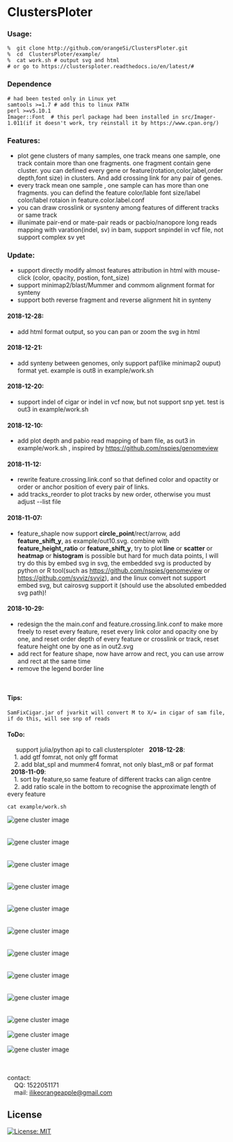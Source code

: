 # ClustersPloter
### Usage:<br>
```
%  git clone http://github.com/orangeSi/ClustersPloter.git
%  cd  ClustersPloter/example/
%  cat work.sh # output svg and html
# or go to https://clustersploter.readthedocs.io/en/latest/# 
```


### Dependence<br>
```
# had been tested only in Linux yet
samtools >=1.7 # add this to linux PATH 
perl >=v5.10.1
Imager::Font  # this perl package had been installed in src/Imager-1.011(if it doesn't work, try reinstall it by https://www.cpan.org/)
```

### Features:<br>
- plot gene clusters of many samples, one track means one sample, one track contain more than one fragments. one fragment contain gene cluster. you can defined every gene or feature(rotation,color,label,order depth,font size) in clusters. And add crossing link for any pair of genes.<br>
- every track mean one sample , one sample can has more than one fragments. you can defind the feature color/lable font size/label color/label rotaion in feature.color.label.conf <br>
- you can draw crosslink or sysnteny among features of different tracks or same track<br>
- illunimate pair-end or mate-pair reads or pacbio/nanopore long reads mapping with varation(indel, sv) in bam, support snpindel in vcf file, not support complex sv yet<br>

### Update:<br>
- support directly modify almost features attribution in html with mouse-click (color, opacity, postion, font_size)
- support minimap2/blast/Mummer and commom alignment format for synteny
- support both reverse fragment and reverse alignment hit in synteny
#### 2018-12-28:<br>
- add html format output, so you can pan or zoom the svg in html<br>
#### 2018-12-21:<br>
- add synteny between genomes, only support paf(like minimap2 ouput) format yet. example is out8 in example/work.sh<br>
#### 2018-12-20:<br>
- support indel of cigar or indel in vcf now, but not support snp yet. test is out3 in example/work.sh<br>
#### 2018-12-10:<br>
- add  plot depth and pabio read mapping of bam file, as out3 in example/work.sh , inspired by  https://github.com/nspies/genomeview <br>
#### 2018-11-12:<br>
- rewrite feature.crossing.link.conf so that defined color and opactity or order or anchor position of every pair of links.<br>
- add tracks_reorder to plot tracks by new order, otherwise you must adjust --list file <br>
#### 2018-11-07:<br>
- feature_shaple now support <b>circle_point</b>/rect/arrow, add <b>feature_shift_y</b>, as example/out10.svg. combine with <b>feature_height_ratio</b> or <b>feature_shift_y</b>, try to plot <b>line</b> or <b>scatter</b> or <b>heatmap</b> or <b>histogram</b> is possible but hard for much data points, I will try do this by embed svg in svg, the embedded svg is producted by python or R tool(such as https://github.com/nspies/genomeview or https://github.com/svviz/svviz), and the linux convert not support embed svg, but cairosvg support it (should use the absoluted embedded svg path)!<br>
#### 2018-10-29:<br>
- redesign the the main.conf and feature.crossing.link.conf to make more freely to reset every feature, reset every link color and opacity one by one, and reset order depth of every feature or crosslink or track, reset feature height one by one as in out2.svg<br>
- add rect for feature shape, now have arrow and rect, you can use arrow and rect at the same time<br>
- remove the legend border line<br>
<br>

#### Tips:<br>
```
SamFixCigar.jar of jvarkit will convert M to X/= in cigar of sam file, if do this, will see snp of reads
```

#### ToDo:<br>
&nbsp;&nbsp;&nbsp;&nbsp; support julia/python api to call clustersploter
&nbsp;&nbsp;**2018-12-28**:<br>
&nbsp;&nbsp;&nbsp;&nbsp;1. add gtf fomrat, not only gff format<br>
&nbsp;&nbsp;&nbsp;&nbsp;2. add blat_spl and mummer4 fomrat, not only blast_m8 or paf format<br>
&nbsp;&nbsp;**2018-11-09**:<br>
&nbsp;&nbsp;&nbsp;&nbsp;1. sort by feature,so same feature of different tracks can align centre<br>
&nbsp;&nbsp;&nbsp;&nbsp;2. add ratio scale in the bottom to recognise the approximate length of every feature <br>



```
cat example/work.sh
```
![gene cluster image](example/out3.notitle.svg)
<br><br><br>
![gene cluster image](example/out2.notitle.svg)
<br><br><br>
![gene cluster image](example/out1.notitle.svg)
<br><br><br>
![gene cluster image](example/out6.notitle.svg)
<br><br><br>
![gene cluster image](example/out7.notitle.svg)
<br><br><br>
![gene cluster image](example_old/out7.notitle.svg)
<br><br><br>
![gene cluster image](example_old/out10.notitle.svg)
<br><br><br>
![gene cluster image](example_old/out.notitle.svg)
<br><br><br>
![gene cluster image](example_old/out2.notitle.svg)
<br><br><br>
![gene cluster image](example_old/out3.notitle.svg)
<br><br>
![gene cluster image](example_old/out3.2.notitle.svg)
<br><br>
![gene cluster image](example_old/out8.notitle.svg)
<br><br><br>

contact:<br>
&nbsp;&nbsp;&nbsp;&nbsp;QQ: 1522051171<br>
&nbsp;&nbsp;&nbsp;&nbsp;mail: ilikeorangeapple@gmail.com


## License
[![License: MIT](https://img.shields.io/badge/License-MIT-yellow.svg)](https://opensource.org/licenses/MIT)

